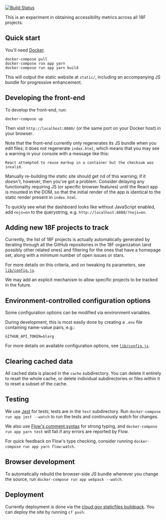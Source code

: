 [![Build Status](https://travis-ci.org/18F/a11y-metrics.svg?branch=master)](https://travis-ci.org/18F/a11y-metrics)

This is an experiment in obtaining accessibility metrics across all
18F projects.

## Quick start

You'll need [Docker][].

```
docker-compose pull
docker-compose run app yarn
docker-compose run app yarn build
```

This will output the static website at `static/`, including an
accompanying JS bundle for progressive enhancement.

## Developing the front-end

To develop the front-end, run:

```
docker-compose up
```

Then visit `http://localhost:8080/` (or the same port on your Docker host)
in your browser.

Note that the front-end currently only regenerates its JS bundle when you
edit files; it does not regenerate `index.html`, which means that you
may see a warning in your console with a message like this:

```
React attempted to reuse markup in a container but the checksum was invalid.
```

Manually re-building the static site should get rid of this warning; if
it *doesn't*, however, then you've got a problem. Consider delaying any
functionality requiring JS (or specific browser features) until the
React app is mounted in the DOM, so that the initial render of the app
is identical to the static render present in `index.html`.

To quickly see what the dashboard looks like without JavaScript enabled,
add `nojs=on` to the querystring, e.g. `http://localhost:8080/?nojs=on`.

## Adding new 18F projects to track

Currently, the list of 18F projects is actually automatically generated
by iterating through all the GitHub repositories in the 18F organization
(and possibly other related ones) and filtering for the ones that
have a homepage set, along with a minimum number of open issues or
stars.

For more details on this criteria, and on tweaking its parameters,
see [`lib/config.js`][].

We may add an explicit mechanism to allow specific projects to be
tracked in the future.

## Environment-controlled configuration options

Some configuration options can be modified via environment variables.

During development, this is most easily done by creating a `.env` file
containing name-value pairs, e.g.:

```
GITHUB_API_TOKEN=blarg
```

For more details on available configuration options, see [`lib/config.js`][].

## Clearing cached data

All cached data is placed in the `cache` subdirectory. You can delete it
entirely to reset the whole cache, or delete individual subdirectories
or files within it to reset a subset of the cache.

## Testing

We use [Jest][] for tests; tests are in the `test` subdirectory. Run
`docker-compose run app jest --watch` to run the tests and continuously
watch for changes.

We also use [Flow's comment syntax][flow] for strong typing,
and `docker-compose run app yarn test` will fail if any errors are
reported by Flow.

For quick feedback on Flow's type checking, consider running
`docker-compose run app yarn flow:watch`.

## Browser development

To automatically rebuild the browser-side JS bundle whenever you
change the source, run `docker-compose run app webpack --watch`.

## Deployment

Currently deployment is done via the
[cloud.gov staticfiles buildpack][cg-static]. You can deploy the site
by running `cf push`.

[Docker]: https://docker.com/
[flow]: https://flowtype.org/en/docs/types/comments/
[Jest]: http://facebook.github.io/jest/
[cg-static]: https://cloud.gov/docs/apps/static/
[`lib/config.js`]: lib/config.js

